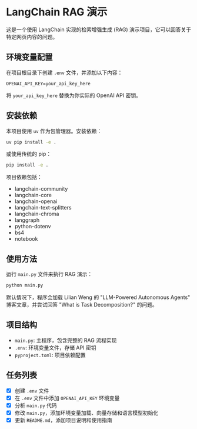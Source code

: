 # LangChain RAG 演示

这是一个使用 LangChain 实现的检索增强生成 (RAG) 演示项目，它可以回答关于特定网页内容的问题。

## 环境变量配置

在项目根目录下创建 `.env` 文件，并添加以下内容：

```plaintext
OPENAI_API_KEY=your_api_key_here
```

将 `your_api_key_here` 替换为你实际的 OpenAI API 密钥。

## 安装依赖

本项目使用 `uv` 作为包管理器。安装依赖：

```bash
uv pip install -e .
```

或使用传统的 pip：

```bash
pip install -e .
```

项目依赖包括：
- langchain-community
- langchain-core
- langchain-openai
- langchain-text-splitters
- langchain-chroma
- langgraph
- python-dotenv
- bs4
- notebook

## 使用方法

运行 `main.py` 文件来执行 RAG 演示：

```bash
python main.py
```

默认情况下，程序会加载 Lilian Weng 的 "LLM-Powered Autonomous Agents" 博客文章，并尝试回答 "What is Task Decomposition?" 的问题。

## 项目结构

- `main.py`: 主程序，包含完整的 RAG 流程实现
- `.env`: 环境变量文件，存储 API 密钥
- `pyproject.toml`: 项目依赖配置

## 任务列表

- [x] 创建 `.env` 文件
- [x] 在 `.env` 文件中添加 `OPENAI_API_KEY` 环境变量
- [x] 分析 `main.py` 代码
- [x] 修改 `main.py`，添加环境变量加载、向量存储和语言模型初始化
- [x] 更新 `README.md`，添加项目说明和使用指南

